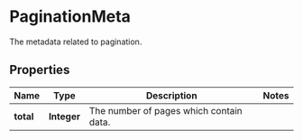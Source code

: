 

# PaginationMeta

The metadata related to pagination.
## Properties

Name | Type | Description | Notes
------------ | ------------- | ------------- | -------------
**total** | **Integer** | The number of pages which contain data. | 



